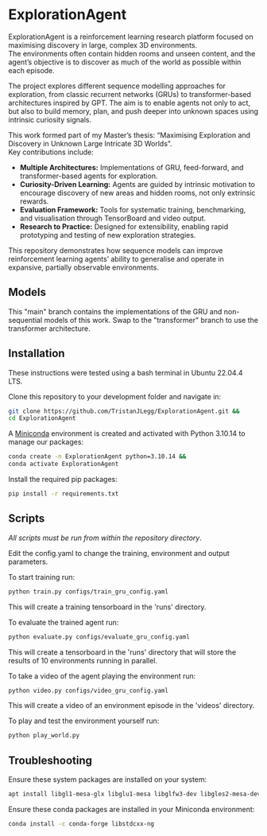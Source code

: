 # ExplorationAgent

ExplorationAgent is a reinforcement learning research platform focused on maximising discovery in large, complex 3D environments.  
The environments often contain hidden rooms and unseen content, and the agent’s objective is to discover as much of the world as possible within each episode.  

The project explores different sequence modelling approaches for exploration, from classic recurrent networks (GRUs) to transformer-based architectures inspired by GPT. The aim is to enable agents not only to act, but also to build memory, plan, and push deeper into unknown spaces using intrinsic curiosity signals.  

This work formed part of my Master’s thesis: “Maximising Exploration and Discovery in Unknown Large Intricate 3D Worlds”.  
Key contributions include:

- **Multiple Architectures:** Implementations of GRU, feed-forward, and transformer-based agents for exploration.  
- **Curiosity-Driven Learning:** Agents are guided by intrinsic motivation to encourage discovery of new areas and hidden rooms, not only extrinsic rewards.  
- **Evaluation Framework:** Tools for systematic training, benchmarking, and visualisation through TensorBoard and video output.  
- **Research to Practice:** Designed for extensibility, enabling rapid prototyping and testing of new exploration strategies.  

This repository demonstrates how sequence models can improve reinforcement learning agents’ ability to generalise and operate in expansive, partially observable environments.

## Models

This "main" branch contains the implementations of the GRU and non-sequential models of this work. Swap to the "transformer" branch to use the transformer architecture.

## Installation

These instructions were tested using a bash terminal in Ubuntu 22.04.4 LTS.

Clone this repository to your development folder and navigate in:
```bash
git clone https://github.com/TristanJLegg/ExplorationAgent.git &&
cd ExplorationAgent
```

A [Miniconda](https://docs.anaconda.com/miniconda/install/) environment is created and activated with Python 3.10.14 to manage our packages:
```bash
conda create -n ExplorationAgent python=3.10.14 &&
conda activate ExplorationAgent
```

Install the required pip packages:
```bash
pip install -r requirements.txt
```

## Scripts

*All scripts must be run from within the repository directory*.

Edit the config.yaml to change the training, environment and output parameters.

To start training run:
```bash
python train.py configs/train_gru_config.yaml
```
This will create a training tensorboard in the 'runs' directory.

To evaluate the trained agent run:
```bash
python evaluate.py configs/evaluate_gru_config.yaml
```
This will create a tensorboard in the 'runs' directory that will store the results of 10 environments running in parallel.

To take a video of the agent playing the environment run:
```bash
python video.py configs/video_gru_config.yaml
```
This will create a video of an environment episode in the 'videos' directory.

To play and test the environment yourself run:
```bash
python play_world.py
```

## Troubleshooting

Ensure these system packages are installed on your system:
```bash
apt install libgl1-mesa-glx libglu1-mesa libglfw3-dev libgles2-mesa-dev libfreetype6 libfreetype6-dev
```

Ensure these conda packages are installed in your Miniconda environment:
```bash
conda install -c conda-forge libstdcxx-ng
```
